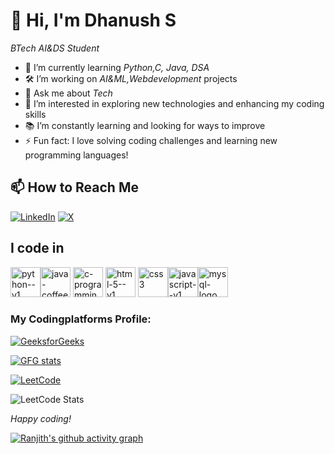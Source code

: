 # 👋 Hi, I'm Dhanush S

*BTech AI&DS Student*

- 🌱 I’m currently learning *Python,C, Java, DSA*
- 🛠 I’m working on *AI&ML,Webdevelopment* projects
- 💬 Ask me about *Tech*
- 🔭 I’m interested in exploring new technologies and enhancing my coding skills
- 📚 I’m constantly learning and looking for ways to improve
- ⚡ Fun fact: I love solving coding challenges and learning new programming languages!


## 📫 How to Reach Me

[![LinkedIn](https://img.shields.io/badge/-LinkedIn-blue?style=flat-square&logo=linkedin&logoColor=white)](https://www.linkedin.com/in/dhanush-s-273a9b293/)
[![X](https://img.shields.io/badge/-X-000000?style=flat-square&logo=x&logoColor=white)](https://x.com/ARanjit06037457?t=YWSunqBRTyNqB4VruBaOaQ&s=09)

## I code in
<img width="48" height="48" src="https://img.icons8.com/color/48/python--v1.png" alt="python--v1"/><img width="48" height="48" src="https://img.icons8.com/color/48/java-coffee-cup-logo--v1.png" alt="java-coffee-cup-logo--v1"/>
<img width="48" height="48" src="https://img.icons8.com/color/48/c-programming.png" alt="c-programming"/>
<img width="48" height="48" src="https://img.icons8.com/color/48/html-5--v1.png" alt="html-5--v1"/>
<img width="48" height="48" src="https://img.icons8.com/fluency/48/css3.png" alt="css3"/><img width="48" height="48" src="https://img.icons8.com/color/48/javascript--v1.png" alt="javascript--v1"/><img width="48" height="48" src="https://img.icons8.com/fluency/48/mysql-logo.png" alt="mysql-logo"/>

### My Codingplatforms Profile:

[![GeeksforGeeks](https://img.shields.io/badge/-GeeksforGeeks-0F9D58?style=flat-square&logo=geeksforgeeks&logoColor=white)](https://www.geeksforgeeks.org/user/dhanush_ds/)



<p> <a href="https://www.geeksforgeeks.org/user/dhanush_ds/"><img src="https://geeks-for-geeks-stats-card.vercel.app/?username=dhanush_ds" alt="GFG stats"/></a></p>

[![LeetCode](https://img.shields.io/badge/-LeetCode-FFA116?style=flat-square&logo=LeetCode&logoColor=black)](https://leetcode.com/u/dhanush_senthil/)



![LeetCode Stats](https://leetcard.jacoblin.cool/dhanush_senthil?theme=dark&font=Marcellus)


*Happy coding!*


[![Ranjith's github activity graph](https://github-readme-activity-graph.vercel.app/graph?username=Dhanush9500&bg_color=171618&color=d1d4d7&line=4e9e4c&point=d3cfd3&area=true&hide_border=true)](https://github.com/ashutosh00710/github-readme-activity-graph)
